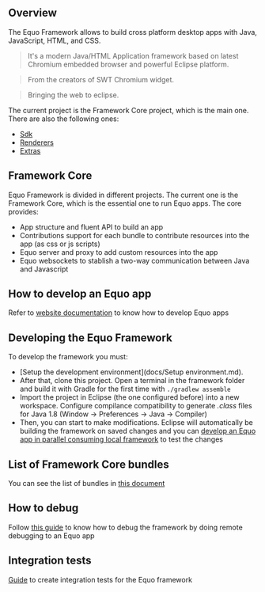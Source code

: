 ## Overview

The Equo Framework allows to build cross platform desktop apps with Java, JavaScript, HTML, and CSS.

> It's a modern Java/HTML Application framework based on latest Chromium 
embedded browser and powerful Eclipse platform. 

> From the creators of SWT Chromium widget.

> Bringing the web to eclipse.

The current project is the Framework Core project, which is the main one. There are also the following ones:
* [Sdk](https://gitlab.com/maketechnology/equo/framework-sdk)
* [Renderers](https://gitlab.com/maketechnology/equo/framework-renderers)
* [Extras](https://gitlab.com/maketechnology/equo/framework-extras)

## Framework Core

Equo Framework is divided in different projects. The current one is the Framework Core, which is the essential one to run Equo apps.
The core provides:
* App structure and fluent API to build an app
* Contributions support for each bundle to contribute resources into the app (as css or js scripts)
* Equo server and proxy to add custom resources into the app
* Equo websockets to stablish a two-way communication between Java and Javascript

## How to develop an Equo app

Refer to [website documentation](https://docs.equoplatform.com) to know how to develop Equo apps

## Developing the Equo Framework

To develop the framework you must:
* [Setup the development environment](docs/Setup environment.md).
* After that, clone this project. Open a terminal in the framework folder and build it with Gradle for the first time with `./gradlew assemble`
* Import the project in Eclipse (the one configured before) into a new workspace. Configure compilance compatibility to generate _.class_ files for Java 1.8 (Window -> Preferences -> Java -> Compiler)
* Then, you can start to make modifications. Eclipse will automatically be building the framework on saved changes and you can [develop an Equo app in parallel consuming local framework](docs/develop-app-in-parallel.md) to test the changes

## List of Framework Core bundles

You can see the list of bundles in [this document](docs/bundles.md)

## How to debug

Follow [this guide](docs/debugging.md) to know how to debug the framework by doing remote debugging to an Equo app

## Integration tests

[Guide](docs/Integration-tests.md) to create integration tests for the Equo framework
